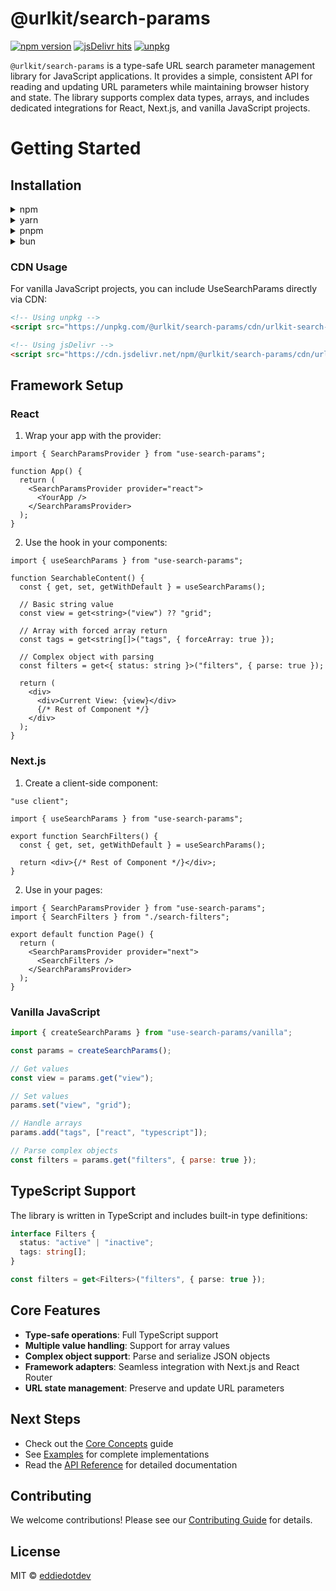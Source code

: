 # @urlkit/search-params

[![npm version](https://badge.fury.io/js/%40urlkit%2Fsearch-params.svg)](https://www.npmjs.com/package/@urlkit/search-params)
[![jsDelivr hits](https://data.jsdelivr.com/v1/package/npm/@urlkit/search-params/badge)](https://www.jsdelivr.com/package/npm/@urlkit/search-params)
[![unpkg](https://img.shields.io/badge/unpkg-available-success)](https://unpkg.com/@urlkit/search-params/)

`@urlkit/search-params` is a type-safe URL search parameter management library for JavaScript applications. It provides a simple, consistent API for reading and updating URL parameters while maintaining browser history and state. The library supports complex data types, arrays, and includes dedicated integrations for React, Next.js, and vanilla JavaScript projects.

# Getting Started

## Installation

<details>
<summary>npm</summary>

```bash
npm install @urlkit/search-params
```

</details>

<details>
<summary>yarn</summary>

```bash
yarn add @urlkit/search-params
```

</details>

<details>
<summary>pnpm</summary>

```bash
pnpm add @urlkit/search-params
```

</details>

<details>
<summary>bun</summary>

```bash
bun add @urlkit/search-params
```

</details>

### CDN Usage

For vanilla JavaScript projects, you can include UseSearchParams directly via CDN:

```html
<!-- Using unpkg -->
<script src="https://unpkg.com/@urlkit/search-params/cdn/urlkit-search-params.iife.min.js"></script>

<!-- Using jsDelivr -->
<script src="https://cdn.jsdelivr.net/npm/@urlkit/search-params/cdn/urlkit-search-params.iife.min.js"></script>
```

## Framework Setup

### React

1. Wrap your app with the provider:

```tsx
import { SearchParamsProvider } from "use-search-params";

function App() {
  return (
    <SearchParamsProvider provider="react">
      <YourApp />
    </SearchParamsProvider>
  );
}
```

2. Use the hook in your components:

```tsx
import { useSearchParams } from "use-search-params";

function SearchableContent() {
  const { get, set, getWithDefault } = useSearchParams();

  // Basic string value
  const view = get<string>("view") ?? "grid";

  // Array with forced array return
  const tags = get<string[]>("tags", { forceArray: true });

  // Complex object with parsing
  const filters = get<{ status: string }>("filters", { parse: true });

  return (
    <div>
      <div>Current View: {view}</div>
      {/* Rest of Component */}
    </div>
  );
}
```

### Next.js

1. Create a client-side component:

```tsx
"use client";

import { useSearchParams } from "use-search-params";

export function SearchFilters() {
  const { get, set, getWithDefault } = useSearchParams();

  return <div>{/* Rest of Component */}</div>;
}
```

2. Use in your pages:

```tsx
import { SearchParamsProvider } from "use-search-params";
import { SearchFilters } from "./search-filters";

export default function Page() {
  return (
    <SearchParamsProvider provider="next">
      <SearchFilters />
    </SearchParamsProvider>
  );
}
```

### Vanilla JavaScript

```javascript
import { createSearchParams } from "use-search-params/vanilla";

const params = createSearchParams();

// Get values
const view = params.get("view");

// Set values
params.set("view", "grid");

// Handle arrays
params.add("tags", ["react", "typescript"]);

// Parse complex objects
const filters = params.get("filters", { parse: true });
```

## TypeScript Support

The library is written in TypeScript and includes built-in type definitions:

```typescript
interface Filters {
  status: "active" | "inactive";
  tags: string[];
}

const filters = get<Filters>("filters", { parse: true });
```

## Core Features

- **Type-safe operations**: Full TypeScript support
- **Multiple value handling**: Support for array values
- **Complex object support**: Parse and serialize JSON objects
- **Framework adapters**: Seamless integration with Next.js and React Router
- **URL state management**: Preserve and update URL parameters

## Next Steps

- Check out the [Core Concepts](https://github.com/eddiedotdev/urlkit-search-params/blob/main/docs/core-concepts.md) guide
- See [Examples](https://github.com/eddiedotdev/urlkit-search-params/tree/main/examples) for complete implementations
- Read the [API Reference](https://github.com/eddiedotdev/urlkit-search-params/blob/main/docs/api-reference.md) for detailed documentation

## Contributing

We welcome contributions! Please see our [Contributing Guide](https://github.com/eddiedotdev/urlkit-search-params/blob/main/docs/CONTRIBUTING.md) for details.

## License

MIT © [eddiedotdev](https://github.com/eddiedotdev)
